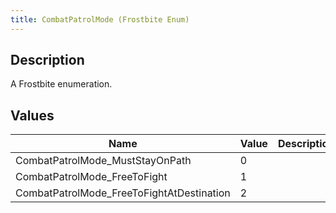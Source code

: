 ```yaml
---
title: CombatPatrolMode (Frostbite Enum)
---
```

## Description

A Frostbite enumeration.

## Values

| Name                                       | Value | Description |
| ------------------------------------------ | ----- | ----------- |
| CombatPatrolMode\_MustStayOnPath           | 0     |             |
| CombatPatrolMode\_FreeToFight              | 1     |             |
| CombatPatrolMode\_FreeToFightAtDestination | 2     |             |
